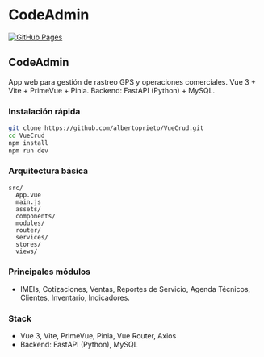 # CodeAdmin


[![GitHub Pages](https://img.shields.io/badge/GitHub-Pages-blue?logo=github)](https://albertoprieto.github.io/VueCrud/)

## CodeAdmin
App web para gestión de rastreo GPS y operaciones comerciales. Vue 3 + Vite + PrimeVue + Pinia. Backend: FastAPI (Python) + MySQL.


### Instalación rápida
```sh
git clone https://github.com/albertoprieto/VueCrud.git
cd VueCrud
npm install
npm run dev
```

### Arquitectura básica
```
src/
  App.vue
  main.js
  assets/
  components/
  modules/
  router/
  services/
  stores/
  views/
```

### Principales módulos
- IMEIs, Cotizaciones, Ventas, Reportes de Servicio, Agenda Técnicos, Clientes, Inventario, Indicadores.

### Stack
- Vue 3, Vite, PrimeVue, Pinia, Vue Router, Axios
- Backend: FastAPI (Python), MySQL

